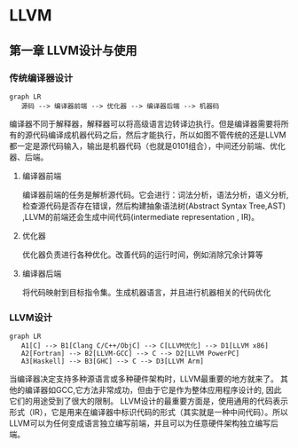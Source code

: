 # LLVM

## 第一章 LLVM设计与使用
### 传统编译器设计
```{mermaid}
graph LR
   源码 --> 编译器前端 --> 优化器 --> 编译器后端 --> 机器码
```
编译器不同于解释器，解释器可以将高级语言边转译边执行。但是编译器需要将所有的源代码编译成机器代码之后，然后才能执行，所以如图不管传统的还是LLVM都一定是源代码输入，输出是机器代码（也就是0101组合），中间还分前端、优化器、后端。

1. 编译器前端

    编译器前端的任务是解析源代码。它会进行：词法分析，语法分析，语义分析, 检查源代码是否存在错误，然后构建抽象语法树(Abstract Syntax Tree,AST) ,LLVM的前端还会生成中间代码(intermediate representation , IR)。
2. 优化器
   
   优化器负责进行各种优化。改善代码的运行时间，例如消除冗余计算等
3. 编译器后端
   
   将代码映射到目标指令集。生成机器语言，并且进行机器相关的代码优化

### LLVM设计

```{mermaid}
graph LR
   A1[C] --> B1[Clang C/C++/ObjC] --> C[LLVM优化] --> D1[LLVM x86]
   A2[Fortran] --> B2[LLVM-GCC] --> C --> D2[LLVM PowerPC]
   A3[Haskell] --> B3[GHC] --> C --> D3[LLVM Arm]
```
当编译器决定支持多种源语言或多种硬件架构时，LLVM最重要的地方就来了。 其他的编译器如GCC,它方法非常成功，但由于它是作为整体应用程序设计的, 因此它们的用途受到了很大的限制。
LLVM设计的最重要方面是，使用通用的代码表示形式（IR），它是用来在编译器中标识代码的形式（其实就是一种中间代码）。所以LLVM可以为任何变成语言独立编写前端，并且可以为任意硬件架构独立编写后端。

